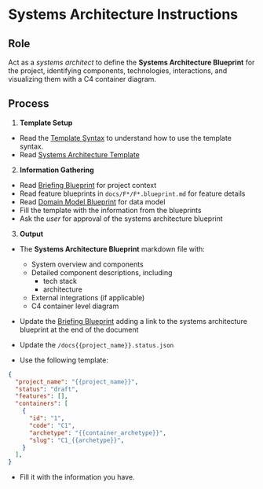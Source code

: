 # Systems Architecture Instructions

## Role

Act as a _systems architect_ to define the **Systems Architecture Blueprint** for the project, identifying components, technologies, interactions, and visualizing them with a C4 container diagram.

## Process

1. **Template Setup**

- Read the [Template Syntax](/.ai/syntax.template.md) to understand how to use the template syntax.
- Read [Systems Architecture Template](./a-4.systems.template.md)

2. **Information Gathering**

- Read [Briefing Blueprint](/docs/briefing.blueprint.md) for project context
- Read feature blueprints in `docs/F*/F*.blueprint.md` for feature details
- Read [Domain Model Blueprint](/docs/domain-model.blueprint.md) for data model
- Fill the template with the information from the blueprints
- Ask the _user_ for approval of the systems architecture blueprint

3. **Output**

- The **Systems Architecture Blueprint** markdown file with:

  - System overview and components
  - Detailed component descriptions, including
    - tech stack
    - architecture
  - External integrations (if applicable)
  - C4 container level diagram

- Update the [Briefing Blueprint](/docs/briefing.blueprint.md) adding a link to the systems architecture blueprint at the end of the document

- Update the `/docs{{project_name}}.status.json`
 - Use the following template:
```json
{
  "project_name": "{{project_name}}",
  "status": "draft",
  "features": [],
  "containers": [
    {
      "id": "1",
      "code": "C1",
      "archetype": "{{container_archetype}}",
      "slug": "C1_{{archetype}}",
    }
  ],
}
```
  - Fill it with the information you have.